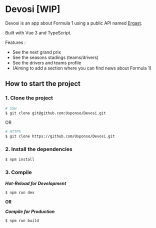 # Devosi [WIP]

Devosi is an app about Formula 1 using a public API named [Ergast](https://ergast.com/).

Built with Vue 3 and TypeScript. 

Features :
* See the next grand prix
* See the seasons stadings (teams/drivers)
* See the drivers and teams profile
* (Aiming to add a section where you can find news about Formula 1)

## How to start the project

### 1. Clone the project

```sh
# SSH
$ git clone git@github.com:Usponso/Devosi.git
```
OR
```sh
# HTTPS
$ git clone https://github.com/Usponso/Devosi.git
```

### 2. Install the dependencies

```sh
$ npm install
```

### 3. Compile

***Hot-Reload for Development***
```sh
$ npm run dev
```
**OR**

***Compile for Production***

```sh
$ npm run build
```
